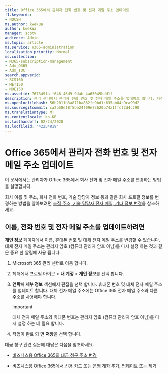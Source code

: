 ```yaml
---
title: Office 365에서 관리자 전화 번호 및 전자 메일 주소 업데이트
f1.keywords:
- NOCSH
ms.author: kwekua
author: kwekua
manager: scotv
audience: Admin
ms.topic: article
ms.service: o365-administration
localization_priority: Normal
ms.collection:
- M365-subscription-management
- Adm_O365
- Adm_TOC
search.appverid:
- BCS160
- MET150
- MOE150
ms.assetid: 767349fa-f646-46d9-9dab-4a65049bdd1f
description: 관리 센터에서 관리자 전화 번호 및 전자 메일 주소를 업데이트 합니다. 자신의 관리자 암호를 다시 설정 하려면이 정보가 필요 합니다.
ms.openlocfilehash: 56b2011b3a871ba862fc9bd1c635ab84c9ca90d2
ms.sourcegitcommit: ca2b58ef8f5be24f09e73620b74a1ffcf2d4c290
ms.translationtype: MT
ms.contentlocale: ko-KR
ms.lasthandoff: 02/24/2020
ms.locfileid: "42254819"
---
```

# <a name="update-your-admin-phone-number-and-email-address-in-office-365"></a>Office 365에서 관리자 전화 번호 및 전자 메일 주소 업데이트

이 문서에서는 관리자가 Office 365에서 회사 전화 및 전자 메일 주소를 변경하는 방법을 설명합니다.
  
회사 이름 및 주소, 회사 전화 번호, 기술 담당자 정보 등과 같은 회사 프로필 정보를 변경하는 방법을 알아보려면 [조직 주소, 기술 담당자 전자 메일, 기타 정보 변경](change-address-contact-and-more.md)을 참조하세요.
  
## <a name="to-update-your-name-phone-number-and-email-address"></a>이름, 전화 번호 및 전자 메일 주소를 업데이트하려면

**개인 정보** 페이지에서 이름, 휴대폰 번호 및 대체 전자 메일 주소를 변경할 수 있습니다. 대체 전자 메일 주소는 관리자 암호 (컴퓨터 관리자 암호 아님)를 다시 설정 하는 것과 같은 중요 한 알림에 사용 됩니다. 
  
1. Microsoft 365 관리 센터로 이동 합니다.

2. 헤더에서 프로필 아이콘 \> **내 계정** \> **개인 정보**를 선택 합니다.

3. **연락처 세부 정보** 섹션에서 편집을 선택 합니다. 휴대폰 번호 및 대체 전자 메일 주소를 업데이트 합니다. 대체 전자 메일 주소에는 Office 365 전자 메일 주소와 다른 주소를 사용해야 합니다.

    > [!IMPORTANT]
    > 대체 전자 메일 주소와 휴대폰 번호는 관리자 암호 (컴퓨터 관리자 암호 아님)를 다시 설정 하는 데 필요 합니다.

4. 작업이 완료 되 면 **저장**을 선택 합니다.
  
대금 청구 관련 질문에 대답은 다음을 참조하세요.
  
- [비즈니스용 Office 365의 대금 청구 주소 변경](../../commerce/billing-and-payments/change-your-billing-addresses.md)

- [비즈니스용 Office 365에서 신용 카드 또는 은행 계좌 추가, 업데이트 또는 제거](../../commerce/billing-and-payments/add-update-or-remove-credit-card-or-bank-account.md)